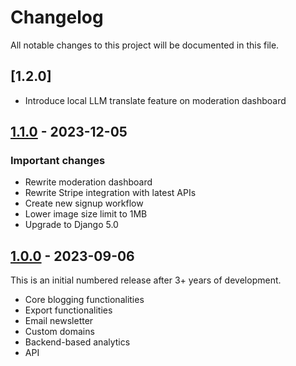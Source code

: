 # Changelog

All notable changes to this project will be documented in this file.

## [1.2.0]

* Introduce local LLM translate feature on moderation dashboard

## [1.1.0](https://github.com/mataroa-blog/mataroa/compare/v1.0...v1.1) - 2023-12-05

### Important changes

* Rewrite moderation dashboard
* Rewrite Stripe integration with latest APIs
* Create new signup workflow
* Lower image size limit to 1MB
* Upgrade to Django 5.0

## [1.0.0](https://github.com/mataroa-blog/mataroa/compare/5ff277da71fb653631ea38407cd6154e831be540...v1.0) - 2023-09-06

This is an initial numbered release after 3+ years of development.

* Core blogging functionalities
* Export functionalities
* Email newsletter
* Custom domains
* Backend-based analytics
* API
